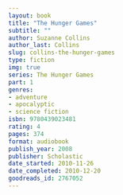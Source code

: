 ```yaml
---
layout: book
title: "The Hunger Games"
subtitle: ""
author: Suzanne Collins
author_last: Collins
slug: collins-the-hunger-games
type: fiction
img: true
series: The Hunger Games
part: 1
genres:
- adventure
- apocalyptic
- science fiction
isbn: 9780439023481
rating: 4
pages: 374
format: audiobook
publish_year: 2008
publisher: Scholastic
date_started: 2010-11-26
date_completed: 2010-12-20
goodreads_id: 2767052
---
```


